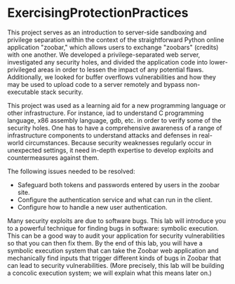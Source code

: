 # ExercisingProtectionPractices
This project serves as an introduction to server-side sandboxing and privilege separation within the context of the straightforward Python online application "zoobar," which allows users to exchange "zoobars" (credits) with one another. We developed a privilege-separated web server, investigated any security holes, and divided the application code into lower-privileged areas in order to lessen the impact of any potential flaws. Additionally, we looked for buffer overflows vulnerabilities and how they may be used to upload code to a server remotely and bypass non-executable stack security.

This project was used as a learning aid for a new programming language or other infrastructure. For instance, iad to understand C programming language, x86 assembly language, gdb, etc. in order to verify some of the security holes. One has to have a comprehensive awareness of a range of infrastructure components to understand attacks and defenses in real-world circumstances. Because security weaknesses regularly occur in unexpected settings, it need in-depth expertise to develop exploits and countermeasures against them.


The following issues needed to be resolved: 
* Safeguard both tokens and passwords entered by users in the zoobar site.
* Configure the authentication service and what can run in the client.
* Configure how to handle a new user authentication.

Many security exploits are due to software bugs. This lab will introduce you to a powerful technique for finding bugs in software: symbolic execution. This can be a good way to audit your application for security vulnerabilities so that you can then fix them. By the end of this lab, you will have a symbolic execution system that can take the Zoobar web application and mechanically find inputs that trigger different kinds of bugs in Zoobar that can lead to security vulnerabilities. (More precisely, this lab will be building a concolic execution system; we will explain what this means later on.)



